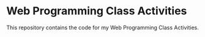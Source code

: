 # Web Programming Class Activities

This repository contains the code for my Web Programming Class Activities.
